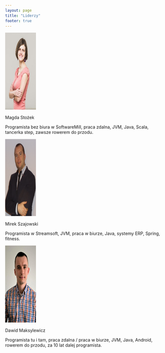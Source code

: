 ```yaml
---
layout: page
title: "Liderzy"
footer: true
---
```

<div class="leaders">
	<div class="leader">
		<img src="/images/magdas.jpg" alt="Klematis" width="100" height="250">
		<p class="name">Magda Stożek</p>
		<div class="social"> 
			<a class="twitter" href="https://twitter.com/magdastozek" target="_blank"></a>
			<a class="linkedin" href="http://pl.linkedin.com/pub/magda-sto%C5%BCek/27/828/b1a" target="_blank"></a>
			<a class="mail" href="mailto:magda.stozek@gmail.com"></a>
		</div>
		<p class="desc">
			Programista bez biura w SoftwareMill, praca zdalna, JVM, Java, Scala, tancerka step, zawsze rowerem do przodu.
		</p>
	</div>
	<div class="leader">
		<img src="/images/mireksz.jpg" alt="Klematis" width="100" height="250">
		<p class="name">Mirek Szajowski</p>
		<div class="social"> 
			<a class="mail" href="mailto:m.szajowski@gmail.com"></a>
		</div>
		<p class="desc">
			Programista w Streamsoft, JVM, praca w biurze, Java, systemy ERP, Spring, fitness.
		</p>
	</div>
	<div class="leader">
		<img src="/images/dawidm.jpg" alt="Klematis" width="100" height="250">
		<p class="name">Dawid Maksylewicz</p>
		<div class="social"> 
			<a class="twitter" href="https://twitter.com/dmaksylewicz" target="_blank"></a>
			<a class="linkedin" href="https://pl.linkedin.com/dawidmaksylewicz" target="_blank"></a>
			<a class="mail" href="mailto:dawid.maksylewicz@gmail.com"></a>
		</div>
		<p class="desc">
			Programista tu i tam, praca zdalna / praca w biurze, JVM, Java, Android, rowerem do przodu, za 10 lat dalej programista.
		</p>
	</div>
	<div class="clear"></div>
</div>
